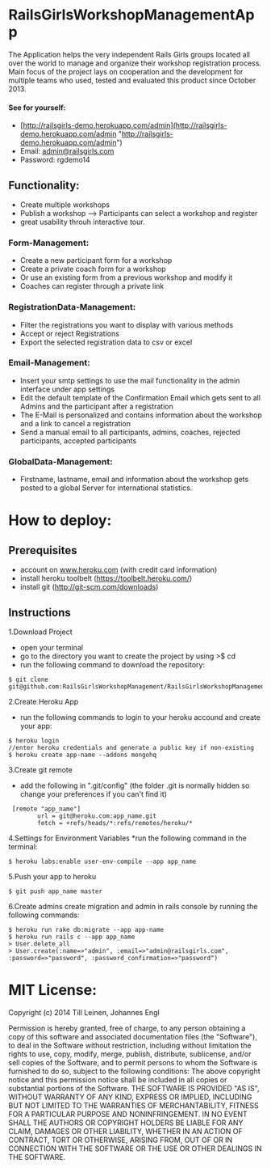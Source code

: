 # RailsGirlsWorkshopManagementApp

The Application helps the very independent Rails Girls groups located all over the world to manage and organize their workshop registration process. Main focus of the project lays on cooperation and the development for multiple teams who used, tested and evaluated this product since October 2013.

#### See for yourself: 
- [http://railsgirls-demo.herokuapp.com/admin](http://railsgirls-demo.herokuapp.com/admin "http://railsgirls-demo.herokuapp.com/admin")
- Email: admin@railsgirls.com
- Password: rgdemo14

## Functionality:

- Create multiple workshops
- Publish a workshop --> Participants can select a workshop and register
- great usability throuh interactive tour.

### Form-Management:
- Create a new participant form for a workshop
- Create a private coach form for a workshop
- Or use an existing form from a previous workshop and modify it
- Coaches can register through a private link

### RegistrationData-Management:
- Filter the registrations you want to display with various methods
- Accept or reject Registrations
- Export the selected registration data to csv or excel

### Email-Management:
- Insert your smtp settings to use the mail functionality in the admin interface under app settings
- Edit the default template of the Confirmation Email which gets sent to all Admins and the participant after a registration
- The E-Mail is personalized and contains information about the workshop and a link to cancel a registration
- Send a manual email to all participants, admins, coaches, rejected participants, accepted participants

### GlobalData-Management:
- Firstname, lastname, email and information about the workshop gets posted to a global Server for international statistics.


# How to deploy:

## Prerequisites

- account on www.heroku.com (with credit card information)
- install heroku toolbelt (https://toolbelt.heroku.com/)
- install git (http://git-scm.com/downloads)


## Instructions
1.Download Project
  * open your terminal
  * go to the directory you want to create the project by using >$ cd
  * run the following command to download the repository:

```
$ git clone git@github.com:RailsGirlsWorkshopManagement/RailsGirlsWorkshopManagementApp.git
```

2.Create Heroku App
  * run the following commands to login to your heroku accound and create your app:

```
$ heroku login
//enter heroku credentials and generate a public key if non-existing
$ heroku create app-name --addons mongohq
```


3.Create git remote
  * add the following in ".git/config" (the folder .git is normally hidden so change your preferences if you can't find it)

```
 [remote "app_name"]
        url = git@heroku.com:app_name.git
        fetch = +refs/heads/*:refs/remotes/heroku/*
```

4.Settings for Environment Variables
  *run the following command in the terminal:

```
$ heroku labs:enable user-env-compile --app app_name
```

5.Push your app to heroku

```
$ git push app_name master
```

6.Create admins
create migration and admin in rails console by running the following commands:

```
$ heroku run rake db:migrate --app app-name
$ heroku run rails c --app app_name
> User.delete_all
> User.create(:name=>"admin", :email=>"admin@railsgirls.com", :password=>"password", :password_confirmation=>"password")
```

# MIT License:

Copyright (c) 2014 Till Leinen, Johannes Engl

Permission is hereby granted, free of charge, to any person obtaining a copy of this software and associated documentation files (the "Software"), to deal in the Software without restriction, including without limitation the rights to use, copy, modify, merge, publish, distribute, sublicense, and/or sell copies of the Software, and to permit persons to whom the Software is furnished to do so, subject to the following conditions:
The above copyright notice and this permission notice shall be included in all copies or substantial portions of the Software.
THE SOFTWARE IS PROVIDED "AS IS", WITHOUT WARRANTY OF ANY KIND, EXPRESS OR IMPLIED, INCLUDING BUT NOT LIMITED TO THE WARRANTIES OF MERCHANTABILITY, FITNESS FOR A PARTICULAR PURPOSE AND NONINFRINGEMENT. IN NO EVENT SHALL THE AUTHORS OR COPYRIGHT HOLDERS BE LIABLE FOR ANY CLAIM, DAMAGES OR OTHER LIABILITY, WHETHER IN AN ACTION OF CONTRACT, TORT OR OTHERWISE, ARISING FROM, OUT OF OR IN CONNECTION WITH THE SOFTWARE OR THE USE OR OTHER DEALINGS IN THE SOFTWARE.
